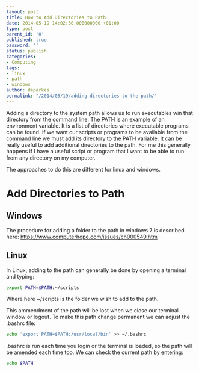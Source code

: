 ```yaml
---
layout: post
title: How to Add Directories to Path
date: 2014-05-19 14:02:30.000000000 +01:00
type: post
parent_id: '0'
published: true
password: ''
status: publish
categories:
- Computing
tags:
- linux
- path
- windows
author: deparkes
permalink: "/2014/05/19/adding-directories-to-the-path/"
---
```

Adding a directory to the system path allows us to run executables win that directory from the command line.
The PATH is an example of an environment variable. It is a list of directories where executable programs can be found. If we want our scripts or programs to be available from the command line we must add its directory to the PATH variable.
It can be really useful to add additional directories to the path. For me this generally happens if I have a useful script or program that I want to be able to run from any directory on my computer.
<!--more-->
The approaches to do this are different for linux and windows.
<h1>Add Directories to Path</h1>
<h2>Windows</h2>
The procedure for adding a folder to the path in windows 7 is described here:
<a href="https://www.computerhope.com/issues/ch000549.htm">https://www.computerhope.com/issues/ch000549.htm</a>
<h2>Linux</h2>
In Linux, adding to the path can generally be done by opening a terminal and typing:

```bash
export PATH=$PATH:~/scripts
```

Where here ~/scripts is the folder we wish to add to the path.

This ammendment of the path will be lost when we close our terminal window or logout. To make this path change permanent we can adjust the .bashrc file:

```bash
echo 'export PATH=$PATH:/usr/local/bin' >> ~/.bashrc
```
.bashrc is run each time you login or the terminal is loaded, so the path will be amended each time too.
We can check the current path by entering:
```bash
echo $PATH
```

